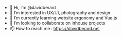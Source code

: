 - 👋 Hi, I’m @davidberard
- 👀 I’m interested in UX/UI, photography and design
- 🌱 I’m currently learning website ergonomy and Vue.js
- 💞️ I’m looking to collaborate on inhouse projects
- 📫 How to reach me : https://davidberard.net

<!---
davidberard/davidberard is a ✨ special ✨ repository because its `README.md` (this file) appears on your GitHub profile.
You can click the Preview link to take a look at your changes.
--->
